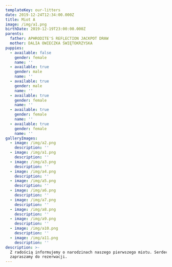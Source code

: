 ```yaml
---
templateKey: our-litters
date: 2019-12-24T12:34:00.000Z
title: Miot A
image: /img/a1.png
birthDate: 2019-12-19T23:00:00.000Z
parents:
  father: APHRODITE'S REFLECTION JACKPOT DRAW
  mother: DALIA OWIECZKA ŚWIĘTOKRZYSKA
puppies:
  - available: false
    gender: female
    name: ''
  - available: true
    gender: male
    name: ''
  - available: true
    gender: male
    name: ''
  - available: true
    gender: female
    name: ''
  - available: true
    gender: female
    name: ''
  - available: true
    gender: female
    name: ''
galleryImages:
  - image: /img/a2.png
    description: ''
  - image: /img/a1.png
    description: ''
  - image: /img/a3.png
    description: ''
  - image: /img/a4.png
    description: ''
  - image: /img/a5.png
    description: ''
  - image: /img/a6.png
    description: ''
  - image: /img/a7.png
    description: ''
  - image: /img/a8.png
    description: ''
  - image: /img/a9.png
    description: ''
  - image: /img/a10.png
    description: ''
  - image: /img/a11.png
    description: ''
description: >-
  Z radością informujemy o narodzinach naszego pierwszego miotu. Serdecznie
  zapraszamy do rezerwacji.
---
```


